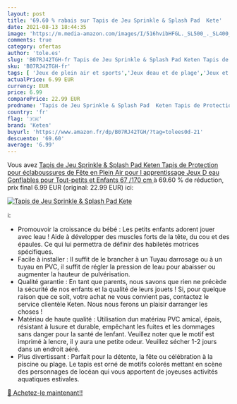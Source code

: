 ```yaml
---
layout: post
title: '69.60 % rabais sur Tapis de Jeu Sprinkle & Splash Pad  Kete'
date: 2021-08-13 18:44:35
image: 'https://m.media-amazon.com/images/I/516hvibHFGL._SL500_._SL400_.jpg'
comments: true
category: ofertas
author: 'tole.es'
slug: 'B07RJ42TGH-fr Tapis de Jeu Sprinkle & Splash Pad Keten Tapis de...'
sku: 'B07RJ42TGH-fr'
tags: [ 'Jeux de plein air et sports','Jeux deau et de plage','Jeux et Jouets','Jeux et jouets','Jouets darrosage','keten', ]
actualPrice: 6.99 EUR
currency: EUR
price: 6.99
comparePrice: 22.99 EUR
prodname: 'Tapis de Jeu Sprinkle & Splash Pad  Keten Tapis de Protection pour éclaboussures de Fête en Plein Air pour l apprentissage  Jeux D eau Gonflables pour Tout-petits et Enfants  67   /170 cm '
country: 'fr'
flag: '🇫🇷'
brand: 'Keten'
buyurl: 'https://www.amazon.fr/dp/B07RJ42TGH/?tag=tolees0d-21'
descuento: '69.60'
average: '6.99'
---
```


Vous avez [Tapis de Jeu Sprinkle & Splash Pad  Keten Tapis de Protection pour éclaboussures de Fête en Plein Air pour l apprentissage  Jeux D eau Gonflables pour Tout-petits et Enfants  67   /170 cm ](https://www.amazon.fr/dp/B07RJ42TGH/?tag=tolees0d-21)  à  69.60 % de réduction, prix final  6.99 EUR (original: 22.99 EUR) ici:

[![Tapis de Jeu Sprinkle & Splash Pad  Kete](https://m.media-amazon.com/images/I/516hvibHFGL._SL500_._SL400_.jpg)](https://www.amazon.fr/dp/B07RJ42TGH/?tag=tolees0d-21)

ℹ️:

- Promouvoir la croissance du bébé : Les petits enfants adorent jouer avec leau ! Aide à développer des muscles forts de la tête, du cou et des épaules. Ce qui lui permettra de définir des habiletés motrices spécifiques.
- Facile à installer : Il suffit de le brancher à un Tuyau darrosage ou à un tuyau en PVC, il suffit de régler la pression de leau pour abaisser ou augmenter la hauteur de pulvérisation.
- Qualité garantie : En tant que parents, nous savons que rien ne précède la sécurité de nos enfants et la qualité de leurs jouets ! Si, pour quelque raison que ce soit, votre achat ne vous convient pas, contactez le service clientèle Keten. Nous nous ferons un plaisir darranger les choses !
- Matériau de haute qualité : Utilisation dun matériau PVC amical, épais, résistant à lusure et durable, empêchant les fuites et les dommages sans danger pour la santé de lenfant. Veuillez noter que le motif est imprimé à lencre, il y aura une petite odeur. Veuillez sécher 1-2 jours dans un endroit aéré.
- Plus divertissant : Parfait pour la détente, la fête ou célébration à la piscine ou plage. Le tapis est orné de motifs colorés mettant en scène des personnages de locéan qui vous apportent de joyeuses activités aquatiques estivales.

[🛒 Achetez-le maintenant!!](https://www.amazon.fr/dp/B07RJ42TGH/?tag=tolees0d-21)
